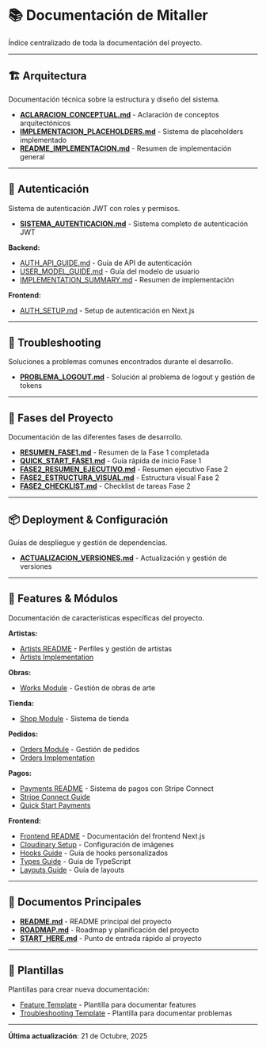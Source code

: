 # 📚 Documentación de Mitaller

Índice centralizado de toda la documentación del proyecto.

---

## 🏗️ Arquitectura

Documentación técnica sobre la estructura y diseño del sistema.

- [**ACLARACION_CONCEPTUAL.md**](./architecture/ACLARACION_CONCEPTUAL.md) - Aclaración de conceptos arquitectónicos
- [**IMPLEMENTACION_PLACEHOLDERS.md**](./architecture/IMPLEMENTACION_PLACEHOLDERS.md) - Sistema de placeholders implementado
- [**README_IMPLEMENTACION.md**](./architecture/README_IMPLEMENTACION.md) - Resumen de implementación general

---

## 🔐 Autenticación

Sistema de autenticación JWT con roles y permisos.

- [**SISTEMA_AUTENTICACION.md**](./auth/SISTEMA_AUTENTICACION.md) - Sistema completo de autenticación JWT

**Backend:**
- [AUTH_API_GUIDE.md](../backend/accounts/AUTH_API_GUIDE.md) - Guía de API de autenticación
- [USER_MODEL_GUIDE.md](../backend/accounts/USER_MODEL_GUIDE.md) - Guía del modelo de usuario
- [IMPLEMENTATION_SUMMARY.md](../backend/accounts/IMPLEMENTATION_SUMMARY.md) - Resumen de implementación

**Frontend:**
- [AUTH_SETUP.md](../frontend/AUTH_SETUP.md) - Setup de autenticación en Next.js

---

## 🐛 Troubleshooting

Soluciones a problemas comunes encontrados durante el desarrollo.

- [**PROBLEMA_LOGOUT.md**](./troubleshooting/PROBLEMA_LOGOUT.md) - Solución al problema de logout y gestión de tokens

---

## 🚀 Fases del Proyecto

Documentación de las diferentes fases de desarrollo.

- [**RESUMEN_FASE1.md**](./phases/RESUMEN_FASE1.md) - Resumen de la Fase 1 completada
- [**QUICK_START_FASE1.md**](./phases/QUICK_START_FASE1.md) - Guía rápida de inicio Fase 1
- [**FASE2_RESUMEN_EJECUTIVO.md**](./phases/FASE2_RESUMEN_EJECUTIVO.md) - Resumen ejecutivo Fase 2
- [**FASE2_ESTRUCTURA_VISUAL.md**](./phases/FASE2_ESTRUCTURA_VISUAL.md) - Estructura visual Fase 2
- [**FASE2_CHECKLIST.md**](./phases/FASE2_CHECKLIST.md) - Checklist de tareas Fase 2

---

## 📦 Deployment & Configuración

Guías de despliegue y gestión de dependencias.

- [**ACTUALIZACION_VERSIONES.md**](./deployment/ACTUALIZACION_VERSIONES.md) - Actualización y gestión de versiones

---

## 🎨 Features & Módulos

Documentación de características específicas del proyecto.

**Artistas:**
- [Artists README](../backend/artists/README.md) - Perfiles y gestión de artistas
- [Artists Implementation](../backend/artists/IMPLEMENTATION_SUMMARY.md)

**Obras:**
- [Works Module](../backend/works/) - Gestión de obras de arte

**Tienda:**
- [Shop Module](../backend/shop/README.md) - Sistema de tienda

**Pedidos:**
- [Orders Module](../backend/orders/README.md) - Gestión de pedidos
- [Orders Implementation](../backend/orders/IMPLEMENTATION_SUMMARY.md)

**Pagos:**
- [Payments README](../backend/payments/README.md) - Sistema de pagos con Stripe Connect
- [Stripe Connect Guide](../backend/payments/STRIPE_CONNECT_GUIDE.md)
- [Quick Start Payments](../backend/payments/QUICK_START.md)

**Frontend:**
- [Frontend README](../frontend/README.md) - Documentación del frontend Next.js
- [Cloudinary Setup](../frontend/CLOUDINARY_SETUP.md) - Configuración de imágenes
- [Hooks Guide](../frontend/HOOKS_GUIDE.md) - Guía de hooks personalizados
- [Types Guide](../frontend/TYPES_GUIDE.md) - Guía de TypeScript
- [Layouts Guide](../frontend/LAYOUTS_GUIDE.md) - Guía de layouts

---

## 📖 Documentos Principales

- [**README.md**](../README.md) - README principal del proyecto
- [**ROADMAP.md**](../ROADMAP.md) - Roadmap y planificación del proyecto
- [**START_HERE.md**](../START_HERE.md) - Punto de entrada rápido al proyecto

---

## 📁 Plantillas

Plantillas para crear nueva documentación:

- [Feature Template](./.templates/feature-template.md) - Plantilla para documentar features
- [Troubleshooting Template](./.templates/troubleshooting-template.md) - Plantilla para documentar problemas

---

**Última actualización**: 21 de Octubre, 2025




